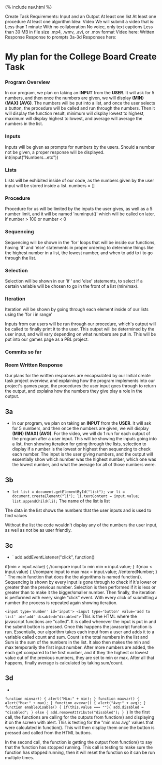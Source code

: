 {% include nav.html %}

Create Task
Requirements:
Input and an Output
At least one list
At least one procedure
At least one algorithm
Idea:
Video
We will submit a video that is:
Less than 1 minute
With no collaboration
No voice, only text captions
Less than 30 MB in file size
.mp4, .wmv, .avi, or .mov format
Video here:
Written Response
Response to prompts 3a-3d
Responses here:

# My plan for the College Board Create Task

### Program Overview
In our program, we plan on taking an **INPUT** from the **USER**. It will ask for 5 numbers, and then once the numbers are given, we will display **(MIN) (MAX) (AVG)**. The numbers will be put into a list, and once the user selects a button, the procedure will be called and run through the numbers. Then it will display the function result, minimum will display lowest to highest, maximum will display highest to lowest, and average will average the numbers in the list.

### Inputs 
Inputs will be given as prompts for numbers by the users. Should a number not be given, a proper response will be displayed.
int(input("Numbers...etc"))

### Lists 
Lists will be exhibited inside of our code, as the numbers given by the user input will be stored inside a list.
numbers = []

### Procedure 
Procedure for us will be limited by the inputs the user gives, as well as a 5 number limit, and it will be named 'numinput()' which will be called on later.
if number > 100 or number < 0

### Sequencing
Sequencing will be shown in the 'for' loops that will be inside our functions, having 'if' and 'else' statements in proper ordering to determine things like the highest number in a list, the lowest number, and when to add to i to go through the list.

### Selection 
Selection will be shown in our 'if ' and 'else' statements, to select if a certain variable will be chosen to go in the front of a list (min/max).

### Iteration
Iteration will be shown by going through each element inside of our lists using the 'for i in range'

Inputs from our users will be run through our procedure, which's output will be called to finally print it to the user. This output will be determined by the user input, and will vary depending on what numbers are put in. This will be put into our games page as a PBL project.

### Commits so far

### Reem Written Response
Our plans for the written responses are encapsulated by our Initial create task project overview, and explaining how the program implements into our project's games page, the procedures the user input goes through to return the output, and explains how the numbers they give play a role in the output.
## 3a
- In our program, we plan on taking an **INPUT** from the **USER**. It will ask for 5 numbers, and then once the numbers are given, we will display **(MIN) (MAX) (AVG)**. For the video, we will do 1 run for each output of the program after a user input. This will be showing the inputs going into a list, then showing iteration for going through the lists, selection to display if a number is the lowest or highest then sequencing to check each number. The input is the user giving numbers, and the output will essentially show which number was the highest number, which one was the lowest number, and what the average for all of those numbers were.
## 3b
- `
let list = document.getElementById("list");
var li = document.createElement("li");
            li.textContent = input.value;
list.appendChild(li);
`
The name of the list is list

The data in the list shows the numbers that the user inputs and is used to find values

Without the list the code wouldn't display any of the numbers the user input, as well as not be as user friendly.
## 3c
- `
add.addEventListener("click", function()

if(min > input.value) { //compare input to min
                    min = input.value;
                }
                if(max < input.value) { //compare input to max
                    max = input.value; //enteredNumber;
                }
`
The main function that does the the algorithms is named function(). Sequencing is shown by every input is gone through to check if it's lower or greater than the previous number. Selection is then performed if it is less or greater than to make it the bigger/smaller number. Then finally, the iteration is performed with every single "click" event. With every click of submitting a number the process is repeated again showing iteration.

`
<input type='number' id='input'>
<input type='button' value='add to list' id='add' disabled="disabled">
`
This is the HTML where the javascript functions are "called". It is called whenever the input is put in and the submit button is pressed. Once this happens the javascript function is run. Essentially, our algorithm takes each input from a user and adds it to a variable called count and sum. Count is the total numbers in the list and Sum is the sum of the numbers in the list. It also then makes the min and max temporarily the first input number. After more numbers are added, the each get compared to the first number, and if they the highest or lowest value out of the previous numbers, they are set to min or max. After all that happens, finally average is calculated by taking sum/count.
## 3d
- 
`
function minvar() {
     alert("Min:" + min);
        }
function maxvar() {
     alert("Max:" + max);
        }
function avevar() {
     alert("Avg:" + avg);
        }
`
`
function enableDisable() {
            if(this.value === ""){
                add.disabled = "disabled";
            } else {
                add.removeAttribute("disabled");
            }
        }
`
In the first call, the functions are calling for the outputs from function() and displaying it on the screen with alert. This is testing for the "min max avg" values that were calculated in function(). This will then display them once the button is pressed and called from the HTML buttons.

In the second call, the function is getting the output from function() to say that the function has stopped running. This call is testing to make sure the function has stopped running, then it will reset the function so it can be run multiple times.
